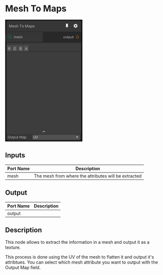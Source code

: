 # Mesh To Maps
![Mixture.MeshToMaps](../../images/Mixture.MeshToMaps.png)
## Inputs
Port Name | Description
--- | ---
mesh | The mesh from where the attributes will be extracted

## Output
Port Name | Description
--- | ---
output | 

## Description
This node allows to extract the information in a mesh and output it as a texture.

This process is done using the UV of the mesh to flatten it and output it's attribtues. You can select which mesh attribute you want to output with the Output Map field.


